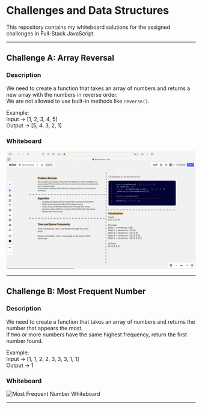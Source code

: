 # Challenges and Data Structures

This repository contains my whiteboard solutions for the assigned challenges in Full-Stack JavaScript.

---

## Challenge A: Array Reversal

### Description
We need to create a function that takes an array of numbers and returns a new array with the numbers in reverse order.  
We are not allowed to use built-in methods like `reverse()`.

Example:  
Input → [1, 2, 3, 4, 5]  
Output → [5, 4, 3, 2, 1]

### Whiteboard
![Array Reversal Whiteboard](array-reversal-image.png)

---

## Challenge B: Most Frequent Number

### Description
We need to create a function that takes an array of numbers and returns the number that appears the most.  
If two or more numbers have the same highest frequency, return the first number found.

Example:  
Input → [1, 1, 2, 2, 3, 3, 3, 1, 1]  
Output → 1

### Whiteboard
![Most Frequent Number Whiteboard](./whiteboard-challenges/most-frequent-number.png)

---
